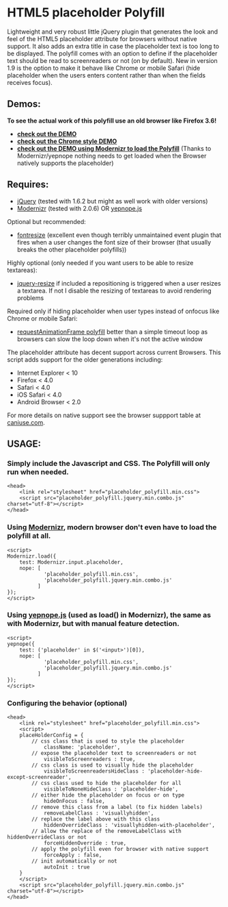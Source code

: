 HTML5 placeholder Polyfill
==========================

Lightweight and very robust little jQuery plugin that generates the look and feel of the HTML5 placeholder attribute for browsers without native support. It also adds an extra title in case the placeholder text is too long to be displayed. 
The polyfill comes with an option to define if the placeholder text should be read to screenreaders or not (on by default). New in version 1.9 is the option to make it behave like Chrome or mobile Safari (hide placeholder when the users enters content rather than when the fields receives focus).

Demos:
------
__To see the actual work of this polyfill use an old browser like Firefox 3.6!__

* __[check out the DEMO](http://blog.ginader.de/dev/jquery/HTML5-placeholder-polyfill/docs/)__
* __[check out the Chrome style DEMO](http://blog.ginader.de/dev/jquery/HTML5-placeholder-polyfill/docs/index-chromeish.html)__
* __[check out the DEMO using Modernizr to load the Polyfill](http://blog.ginader.de/dev/jquery/HTML5-placeholder-polyfill/docs/index-modernizr.html)__ (Thanks to Modernizr/yepnope nothing needs to get loaded when the Browser natively supports the placeholder)


Requires:
---------

* [jQuery](http://jquery.com/) (tested with 1.6.2 but might as well work with older versions)
* [Modernizr](http://www.modernizr.com/) (tested with 2.0.6) OR [yepnope.js](http://yepnopejs.com/)

Optional but recommended:

* [fontresize](https://github.com/johnantoni/jquery.onfontresize) (excellent even though terribly unmaintained event plugin that fires when a user changes the font size of their browser (that usually breaks the other placeholder polyfills))

Highly optional (only needed if you want users to be able to resize textareas):

* [jquery-resize](https://github.com/cowboy/jquery-resize) if included a repositioning is triggered when a user resizes a textarea. If not I disable the resizing of textareas to avoid rendering problems

Required only if hiding placeholder when user types instead of onfocus like Chrome or mobile Safari:

* [requestAnimationFrame polyfill](https://gist.github.com/1579671) better than a simple timeout loop as browsers can slow the loop down when it's not the active window

The placeholder attribute has decent support across current Browsers. This script adds support for the older generations including:

* Internet Explorer < 10
* Firefox < 4.0
* Safari < 4.0
* iOS Safari < 4.0
* Android Browser < 2.0

For more details on native support see the browser suppport table at [caniuse.com](http://caniuse.com/#search=placeholder).

USAGE:
------

### Simply include the Javascript and CSS. The Polyfill will only run when needed.

	<head>
		<link rel="stylesheet" href="placeholder_polyfill.min.css">
		<script src="placeholder_polyfill.jquery.min.combo.js" charset="utf-8"></script>
	</head>



### Using [Modernizr](http://www.modernizr.com/), modern browser don't even have to load the polyfill at all.

	<script>
	Modernizr.load({
	    test: Modernizr.input.placeholder,
	    nope: [
				'placeholder_polyfill.min.css',
				'placeholder_polyfill.jquery.min.combo.js'
	          ]
	});
	</script>

### Using [yepnope.js](http://yepnopejs.com/) (used as load() in Modernizr), the same as with Modernizr, but with manual feature detection.

	<script>
	yepnope({
	    test: ('placeholder' in $('<input>')[0]),
	    nope: [
                'placeholder_polyfill.min.css',
                'placeholder_polyfill.jquery.min.combo.js'
	          ]
	});
	</script>

### Configuring the behavior (optional)

	<head>
		<link rel="stylesheet" href="placeholder_polyfill.min.css">
		<script>
    	placeHolderConfig = {
    		// css class that is used to style the placeholder
            	className: 'placeholder', 
            // expose the placeholder text to screenreaders or not
	            visibleToScreenreaders : true,
	        // css class is used to visually hide the placeholder
		        visibleToScreenreadersHideClass : 'placeholder-hide-except-screenreader', 
		    // css class used to hide the placeholder for all
	            visibleToNoneHideClass : 'placeholder-hide',
            // either hide the placeholder on focus or on type
	            hideOnFocus : false, 
            // remove this class from a label (to fix hidden labels)
	            removeLabelClass : 'visuallyhidden', 
	        // replace the label above with this class
	            hiddenOverrideClass : 'visuallyhidden-with-placeholder', 
            // allow the replace of the removeLabelClass with hiddenOverrideClass or not
	            forceHiddenOverride : true, 
            // apply the polyfill even for browser with native support
	            forceApply : false, 
            // init automatically or not
            	autoInit : true 
    	}
    	</script> 
		<script src="placeholder_polyfill.jquery.min.combo.js" charset="utf-8"></script>
	</head>	